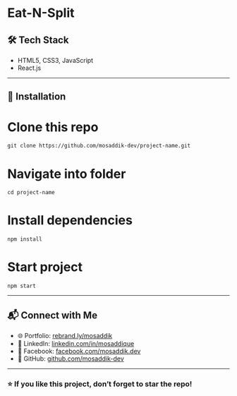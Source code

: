 # Eat-N-Split

## 🛠️ Tech Stack

- HTML5, CSS3, JavaScript
- React.js

---

## 📂 Installation

# Clone this repo

`git clone https://github.com/mosaddik-dev/project-name.git`

# Navigate into folder

`cd project-name`

# Install dependencies

`npm install`

# Start project

`npm start`

---

## 📬 Connect with Me

- 🌐 Portfolio: [rebrand.ly/mosaddik](https://mosaddik.vercel.app)
- 💼 LinkedIn: [linkedin.com/in/mosaddique](https://linkedin.com/in/mosaddique)
- 📘 Facebook: [facebook.com/mosaddik.dev](https://facebook.com/mosaddik.dev)
- 📂 GitHub: [github.com/mosaddik-dev](https://github.com/mosaddik-dev)

---

### ⭐ If you like this project, don’t forget to star the repo!
